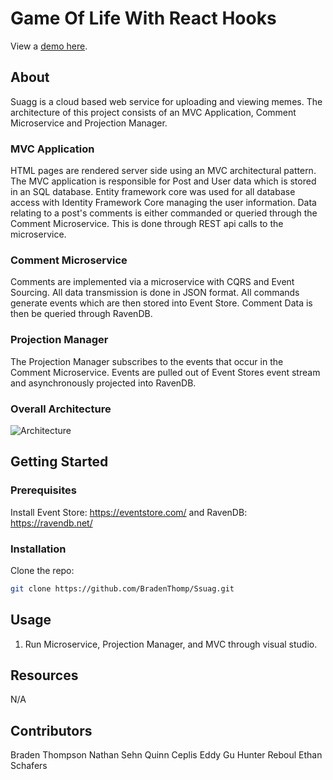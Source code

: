 # Game Of Life With React Hooks
View a [demo here](https://www.youtube.com/watch?v=sOicMZzA3E8 "Ssuag").

## About
Suagg is a cloud based web service for uploading and viewing memes.  The architecture of this project consists of an MVC Application, Comment Microservice and Projection Manager.

### MVC Application

HTML pages are rendered server side using an MVC architectural pattern.  The MVC application is responsible for Post and User data which is stored in an SQL database.  Entity framework core was used for all database access with Identity Framework Core managing the user information.  Data relating to a post's comments is either commanded or queried through the Comment Microservice.  This is done through REST api calls to the microservice.

### Comment Microservice

Comments are implemented via a microservice with CQRS and Event Sourcing.  All data transmission is done in JSON format. All commands generate events which are then stored into Event Store.  Comment Data is then be queried through RavenDB.

### Projection Manager

The Projection Manager subscribes to the events that occur in the Comment Microservice.  Events are pulled out of Event Stores event stream and asynchronously projected into RavenDB.

### Overall Architecture

![Architecture](https://user-images.githubusercontent.com/43660365/79053727-a1845200-7bfc-11ea-8f20-6594489f537c.jpg)

## Getting Started
### Prerequisites
Install Event Store: https://eventstore.com/ and RavenDB: https://ravendb.net/

### Installation
Clone the repo:
```bash
git clone https://github.com/BradenThomp/Ssuag.git
```

## Usage
1. Run Microservice, Projection Manager, and MVC through visual studio.

## Resources
N/A

## Contributors
Braden Thompson
Nathan Sehn
Quinn Ceplis
Eddy Gu
Hunter Reboul
Ethan Schafers
